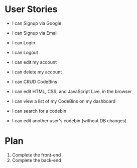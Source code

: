 # User Stories

* I can Signup via Google
* I can Signup via Email
* I can Login
* I can Logout
* I can edit my account
* I can delete my account

* I can CRUD CodeBins
* I can edit HTML, CSS, and JavaScript Live, in the browser
* I can view a list of my CodeBins on my dashboard
* I can search for a codebin
* I can edit another user's codebin (without DB changes)

# Plan
1) Complete the front-end
2) Complete the back-end
